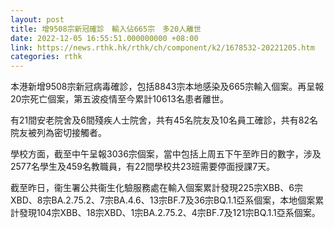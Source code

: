 ```yaml
---
layout: post
title: 增9508宗新冠確診　輸入佔665宗　多20人離世
date: 2022-12-05 16:55:51.000000000 +08:00
link: https://news.rthk.hk/rthk/ch/component/k2/1678532-20221205.htm
categories: rthk
---
```


本港新增9508宗新冠病毒確診，包括8843宗本地感染及665宗輸入個案。再呈報20宗死亡個案，第五波疫情至今累計10613名患者離世。

有21間安老院舍及6間殘疾人士院舍，共有45名院友及10名員工確診，共有82名院友被列為密切接觸者。

學校方面，截至中午呈報3036宗個案，當中包括上周五下午至昨日的數字，涉及2577名學生及459名教職員，有22間學校共23班需要停面授課7天。

截至昨日，衞生署公共衞生化驗服務處在輸入個案累計發現225宗XBB、6宗XBD、8宗BA.2.75.2、7宗BA.4.6、13宗BF.7及36宗BQ.1.1亞系個案，本地個案累計發現104宗XBB、18宗XBD、1宗BA.2.75.2、4宗BF.7及121宗BQ.1.1亞系個案。

